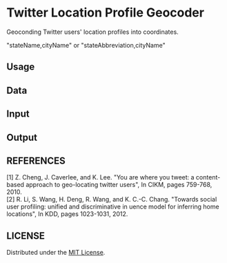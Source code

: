 Twitter Location Profile Geocoder
======================
Geoconding Twitter users' location profiles into coordinates.

"stateName,cityName" or "stateAbbreviation,cityName"

Usage
------

Data
------
 
Input
----------------
 
Output
--------

REFERENCES
----------
[1] Z. Cheng, J. Caverlee, and K. Lee. "You are where you tweet: a content-based approach to geo-locating twitter users", In CIKM, pages 759-768, 2010.  
[2] R. Li, S. Wang, H. Deng, R. Wang, and K. C.-C. Chang. "Towards social user profiling: unified and discriminative in uence model for inferring home locations", In KDD, pages 1023-1031, 2012.

LICENSE
-------
Distributed under the [MIT License][mit].
 
[MIT]: http://www.opensource.org/licenses/mit-license.php
